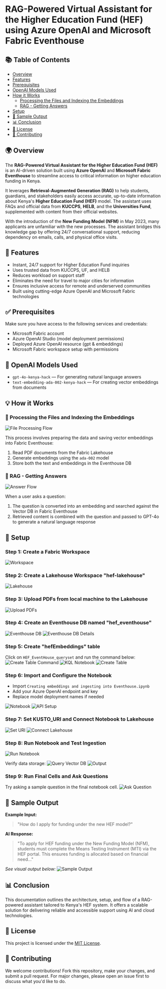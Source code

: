 # RAG-Powered Virtual Assistant for the Higher Education Fund (HEF) using Azure OpenAI and Microsoft Fabric Eventhouse

## 📚 Table of Contents
- [Overview](#overview)
- [Features](#features)
- [Prerequisites](#prerequisites)
- [OpenAI Models Used](#openai-models-used)
- [How it Works](#how-it-works)
  - [Processing the Files and Indexing the Embeddings](#processing-the-files-and-indexing-the-embeddings)
  - [RAG - Getting Answers](#rag---getting-answers)
- [Setup](#setup)
- [🧪 Sample Output](#-sample-output)
- [📊 Conclusion](#conclusion)
- [📄 License](#license)
- [🤝 Contributing](#contributing)

## 🌍 Overview
The **RAG-Powered Virtual Assistant for the Higher Education Fund (HEF)** is an AI-driven solution built using **Azure OpenAI** and **Microsoft Fabric Eventhouse** to streamline access to critical information on higher education funding in Kenya.

It leverages **Retrieval-Augmented Generation (RAG)** to help students, guardians, and stakeholders easily access accurate, up-to-date information about Kenya's **Higher Education Fund (HEF)** model. The assistant uses FAQs and official data from **KUCCPS**, **HELB**, and the **Universities Fund**, supplemented with content from their official websites.

With the introduction of the **New Funding Model (NFM)** in May 2023, many applicants are unfamiliar with the new processes. The assistant bridges this knowledge gap by offering 24/7 conversational support, reducing dependency on emails, calls, and physical office visits.

## 🚀 Features
- Instant, 24/7 support for Higher Education Fund inquiries
- Uses trusted data from KUCCPS, UF, and HELB
- Reduces workload on support staff
- Eliminates the need for travel to major cities for information
- Ensures inclusive access for remote and underserved communities
- Built using cutting-edge Azure OpenAI and Microsoft Fabric technologies

## ✅ Prerequisites
Make sure you have access to the following services and credentials:
- Microsoft Fabric account
- Azure OpenAI Studio (model deployment permissions)
- Deployed Azure OpenAI resource (gpt & embeddings)
- Microsoft Fabric workspace setup with permissions

## 🧬 OpenAI Models Used
- `gpt-4o-kenya-hack` — For generating natural language answers
- `text-embedding-ada-002-kenya-hack` — For creating vector embeddings from documents

## 💡 How it Works

### 🔹 Processing the Files and Indexing the Embeddings

![File Processing Flow](images/image1.png)

This process involves preparing the data and saving vector embeddings into Fabric Eventhouse:
1. Read PDF documents from the Fabric Lakehouse
2. Generate embeddings using the `ada-002` model
3. Store both the text and embeddings in the Eventhouse DB

### 🔹 RAG - Getting Answers

![Answer Flow](images/image2.png)

When a user asks a question:
1. The question is converted into an embedding and searched against the Vector DB in Fabric Eventhouse
2. Retrieved content is combined with the question and passed to GPT-4o to generate a natural language response

## 📅 Setup

### Step 1: Create a Fabric Workspace
![Workspace](images/image3.png)

### Step 2: Create a Lakehouse Workspace "hef-lakehouse"
![Lakehouse](images/image4.png)

### Step 3: Upload PDFs from local machine to the Lakehouse
![Upload PDFs](images/image6.png)

### Step 4: Create an Eventhouse DB named "hef_eventhouse"
![Eventhouse DB](images/image7.png)
![Eventhouse DB Details](images/image8.png)

### Step 5: Create "hefEmbeddings" table
Click on `HEF_EventHouse_queryset` and run the command below:
![Create Table Command](images/image10.png)
![KQL Notebook](images/image11.png)
![Create Table](images/image9.png)

### Step 6: Import and Configure the Notebook
- Import `Creating embeddings and ingesting into Eventhouse.ipynb`
- Add your Azure OpenAI endpoint and key
- Replace model deployment names if needed

![Notebook](images/image12.png)
![API Setup](images/image14.png)

### Step 7: Set KUSTO_URI and Connect Notebook to Lakehouse
![Set URI](images/image20.png)
![Connect Lakehouse](images/image13.png)

### Step 8: Run Notebook and Test Ingestion
![Run Notebook](images/image15.png)

Verify data storage:
![Query Vector DB](images/image19.png)
![Output](images/image16.png)

### Step 9: Run Final Cells and Ask Questions
Try asking a sample question in the final notebook cell.
![Ask Question](images/image18.png)

## 🧪 Sample Output

**Example Input:**
> "How do I apply for funding under the new HEF model?"

**AI Response:**
> "To apply for HEF funding under the New Funding Model (NFM), students must complete the Means Testing Instrument (MTI) via the HEF portal. This ensures funding is allocated based on financial need..."

_See visual output below:_
![Sample Output](images/image17.png)

## 📊 Conclusion
This documentation outlines the architecture, setup, and flow of a RAG-powered assistant tailored to Kenya's HEF system. It offers a scalable solution for delivering reliable and accessible support using AI and cloud technologies.

## 📄 License
This project is licensed under the [MIT License](LICENSE).

## 🤝 Contributing
We welcome contributions! Fork this repository, make your changes, and submit a pull request. For major changes, please open an issue first to discuss what you'd like to do.
